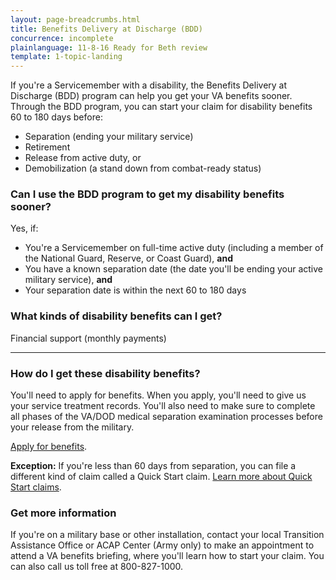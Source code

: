 ```yaml
---
layout: page-breadcrumbs.html
title: Benefits Delivery at Discharge (BDD)
concurrence: incomplete
plainlanguage: 11-8-16 Ready for Beth review
template: 1-topic-landing
---
```


If you're a Servicemember with a disability, the Benefits Delivery at Discharge (BDD) program can help you get your VA  benefits sooner. Through the BDD program, you can start your claim for disability benefits 60 to 180 days before:
- Separation (ending your military service)
- Retirement
- Release from active duty, or
- Demobilization (a stand down from combat-ready status)


<div class="call-out" markdown="1">

### Can I use the BDD program to get my disability benefits sooner?

Yes, if:

-	You're a Servicemember on full-time active duty (including a member of the National Guard, Reserve, or Coast Guard), **and**
- You have a known separation date (the date you'll be ending your active military service), **and**
-	Your separation date is within the next 60 to 180 days

</div>

### What kinds of disability benefits can I get?

Financial support (monthly payments)

-----

### How do I get these disability benefits? 

You'll need to apply for benefits. When you apply, you'll need to give us your service treatment records. You'll also need to make sure to complete all phases of the VA/DOD medical separation examination processes before your release from the military.

[Apply for benefits](https://www.vets.gov/disability-benefits/apply-for-benefits/).

**Exception:** If you're less than 60 days from separation, you can file a different kind of claim called a Quick Start claim. [Learn more about Quick Start claims](/disability-benefits/claims-process/claim-types/predischarge-claim/quick-start/index.html).

### Get more information
If you're on a military base or other installation, contact your local Transition Assistance Office or ACAP Center (Army only) to make an appointment to attend a VA benefits briefing, where you'll learn how to start your claim. You can also call us toll free at 800-827-1000.
